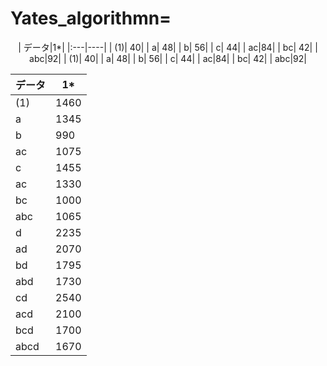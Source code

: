 # Yates_algorithmn=
<div align="center">
| データ|1*|
|:---|----|
| (1)| 40|
| a| 48|
| b| 56|
| c| 44|
| ac|84|
| bc| 42|
| abc|92|
| (1)| 40|
| a| 48|
| b| 56|
| c| 44|
| ac|84|
| bc| 42|
| abc|92|

| データ|1*|
|:---|----|
| (1) | 1460 |
| a | 1345 |
| b | 990 |
| ac | 1075 |
| c | 1455 |
| ac | 1330 |
| bc | 1000 |
| abc | 1065 |
| d | 2235 |
| ad | 2070 |
| bd | 1795 |
| abd | 1730 |
| cd | 2540 |
| acd | 2100 |
| bcd | 1700 |
| abcd| 1670|
</div>
